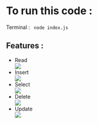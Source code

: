<h1>To run this code : </h1>

Terminal : <code>  node index.js </code>


<h2>Features : </h2>

<ul>
  <li>Read</li>
  <img src="https://github.com/the-anshu-dev/crud-using-fs-node/assets/97455210/45aa2fae-4db3-4836-b0fd-0e8efd96989a"/>

  <li>Insert</li>
   <img src="https://github.com/the-anshu-dev/crud-using-fs-node/assets/97455210/031c3f65-b343-4e49-8a09-50c8007e5126"/>
  
  <li>Select</li>
   <img src="https://github.com/the-anshu-dev/crud-using-fs-node/assets/97455210/6471208c-f531-4ed7-9b32-00a0395edd1f"/>
 

  <li>Delete</li>
   <img src="https://github.com/the-anshu-dev/crud-using-fs-node/assets/97455210/74062033-1735-4b64-a527-8f04f714e11a"/>


  <li>Update</li>
   <img src="https://github.com/the-anshu-dev/crud-using-fs-node/assets/97455210/b2c08e42-5f78-425c-8e2d-eefaeb36db7d"/>


</ul>
